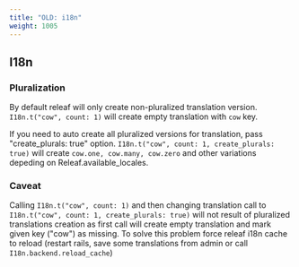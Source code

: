 ```yaml
---
title: "OLD: i18n"
weight: 1005
---
```


## I18n

### Pluralization

By default releaf will only create non-pluralized translation version.
`I18n.t("cow", count: 1)` will create empty translation with `cow` key.

If you need to auto create all pluralized versions for translation, pass "create_plurals: true" option.
`I18n.t("cow", count: 1, create_plurals: true)` will create `cow.one, cow.many, cow.zero` and other variations depeding on Releaf.available_locales.

### Caveat
Calling `I18n.t("cow", count: 1)` and then changing translation call to `I18n.t("cow", count: 1, create_plurals: true)` will not result of pluralized translations creation as first call will create empty translation and mark given key ("cow") as missing. To solve this problem force releaf i18n cache to reload (restart rails, save some translations from admin or call `I18n.backend.reload_cache`)
